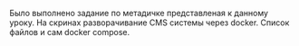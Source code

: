 Было выполнено задание по метадичке представленая к данному уроку.
На скринах разворачивание CMS системы через docker.
Список файлов и сам docker compose.
